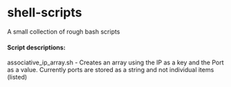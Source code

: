# shell-scripts
A small collection of rough bash scripts



#### Script descriptions:
associative_ip_array.sh - Creates an array using the IP as a key and the Port as a value. Currently ports are stored as a string and not individual items (listed)
